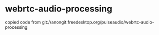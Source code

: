 # webrtc-audio-processing

copied code from git://anongit.freedesktop.org/pulseaudio/webrtc-audio-processing

